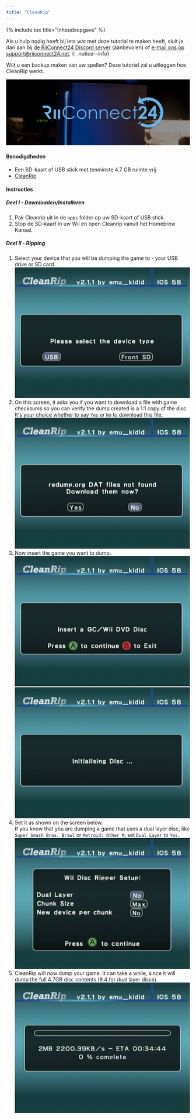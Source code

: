 ```yaml
---
title: "CleanRip"
---
```


{% include toc title="Inhoudsopgave" %}

Als u hulp nodig heeft bij iets wat met deze tutorial te maken heeft, sluit je dan aan bij [de RiiConnect24 Discord server](https://discord.gg/b4Y7jfD) (aanbevolen) of [e-mail ons op support@riiconnect24.net](mailto:support@riiconnect24.net).
{: .notice--info}

Wilt u een backup maken van uw spellen? Deze tutorial zal u uitleggen hoe CleanRip werkt.

![RiiConnect24 Logo](/images/WiiRC24Logo.jpg)

#### Benodigdheden

* Een SD-kaart of USB stick met tenminste 4.7 GB ruimte vrij
* [CleanRip](https://github.com/emukidid/cleanrip/releases/latest)

#### Instructies

##### Deel I - Downloaden/Installeren

1. Pak Cleanrip uit in de `apps` folder op uw SD-kaart of USB stick.
1. Stop de SD-kaart in uw Wii en open Cleanrip vanuit het Homebrew Kanaal.

##### Deel II - Ripping

1. Select your device that you will be dumping the game to - your USB drive or SD card. ![Device type](/images/CleanRip/2.png)
1. On this screen, it asks you if you want to download a file with game checksums so you can verify the dump created is a 1:1 copy of the disc. It's your choice whether to say `Yes` or `No` to download this file. ![DAT](/images/CleanRip/3.png)
1. Now insert the game you want to dump. ![DVD](/images/CleanRip/4.png) ![Initialising Disc](/images/CleanRip/5.png)
1. Set it as shown on the screen below.<br>If you know that you are dumping a game that uses a dual layer disc, like `Super Smash Bros. Brawl` or `Metroid: Other M`, set `Dual Layer` to `Yes`. ![Settings](/images/CleanRip/6.png)
1. CleanRip will now dump your game. It can take a while, since it will dump the full 4.7GB disc contents (9.4 for dual layer discs). ![Copying](/images/CleanRip/7.png)
